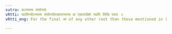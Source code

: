 ```yaml
---
sutra: वाऽन्यस्य संयोगादेः
vRtti: घ्वादिभ्योऽन्यस्य संयोगादेराकारान्तस्य वा एकारादेशो भवति लिङि परतः ॥
vRtti_eng: For the final आ of any other root than those mentioned in (VI. 4. 66), ए may optionally be substituted, in the Benedictive active, when the root begins with a conjunct consonant.

---
```

